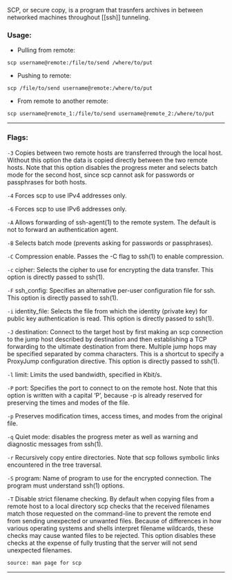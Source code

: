 SCP, or secure copy, is a program that trasnfers archives in between networked machines throughout [[ssh]] tunneling.

### Usage:
- Pulling from remote:
```
scp username@remote:/file/to/send /where/to/put
```
- Pushing to remote:
```
scp /file/to/send username@remote:/where/to/put
```
- From remote to another remote:
```
scp username@remote_1:/file/to/send username@remote_2:/where/to/put
```
---
### Flags:
`-3`    Copies between two remote hosts are transferred through the local host.  Without this option the data is copied directly between the two remote hosts.  Note that this option disables the progress meter and selects batch mode for the second host, since scp cannot ask for passwords or passphrases for both hosts.

`-4`    Forces scp to use IPv4 addresses only.

`-6`    Forces scp to use IPv6 addresses only.

`-A`    Allows forwarding of ssh-agent(1) to the remote system.  The default is not to forward an authentication agent.

`-B`    Selects batch mode (prevents asking for passwords or passphrases).

`-C`    Compression enable.  Passes the -C flag to ssh(1) to enable compression.

`-c`    cipher: Selects the cipher to use for encrypting the data transfer.  This option is directly passed to ssh(1).

`-F`    ssh_config: Specifies an alternative per-user configuration file for ssh.  This option is directly passed to ssh(1).

`-i`    identity_file: Selects the file from which the identity (private key) for public key authentication is read.  This option is directly passed to ssh(1).

`-J`    destination: Connect to the target host by first making an scp connection to the jump host described by destination and then establishing a TCP forwarding to the ultimate destination from there.  Multiple jump hops may be specified separated by comma characters.  This is a shortcut to specify a ProxyJump configuration directive. This option is directly passed to ssh(1).

`-l`    limit: Limits the used bandwidth, specified in Kbit/s.

`-P`    port: Specifies the port to connect to on the remote host.  Note that this option is written with a capital ‘P’, because -p is already reserved for preserving the times and modes of the file.

`-p`    Preserves modification times, access times, and modes from the original file.

`-q`     Quiet mode: disables the progress meter as well as warning and diagnostic messages from ssh(1).

`-r`    Recursively copy entire directories.  Note that scp follows symbolic links encountered in the tree traversal.

`-S`    program: Name of program to use for the encrypted connection.  The program must understand ssh(1) options.

`-T`    Disable strict filename checking.  By default when copying files from a remote host to a local directory scp checks that the received filenames match those requested on the command-line to prevent the remote end from sending unexpected or unwanted files.  Because of differences in how various operating systems and shells interpret filename wildcards, these checks may cause wanted files to be rejected.  This option disables these checks at the expense of fully trusting that the server will not send unexpected filenames.

`source: man page for scp`

---